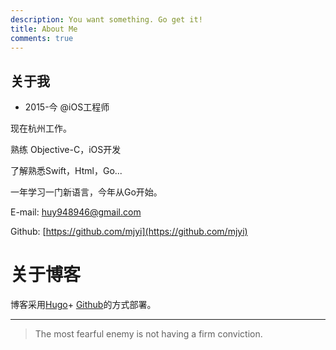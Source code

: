 ```yaml
---
description: You want something. Go get it!
title: About Me
comments: true
---
```



关于我
---

- 2015-今 @iOS工程师

现在杭州工作。

熟练 Objective-C，iOS开发

了解熟悉Swift，Html，Go...

一年学习一门新语言，今年从Go开始。

E-mail: [huy948946@gmail.com](mailto:huy948946@gmail.com)

Github: [https://github.com/mjyi](https://github.com/mjyi)

关于博客
========

博客采用[Hugo](http://gohugo.io/)+ [Github](https://github.com/)的方式部署。


---

>The most fearful enemy is not having a firm conviction.
